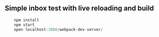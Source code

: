 ## Simple inbox test with live reloading and build

```javascript
    npm install
    npm start
    open localhost:3000/webpack-dev-server/
```

